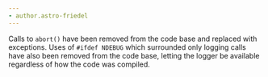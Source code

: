 ```yaml
---
- author.astro-friedel
---
```

Calls to `abort()` have been removed from the code base and replaced with exceptions. Uses of `#ifdef NDEBUG` which surrounded only logging calls have also been removed from the code base, letting the logger be available regardless of how the code was compiled. 
